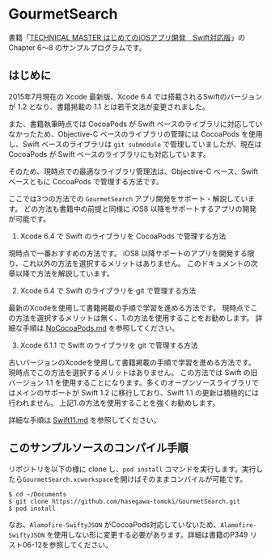 # GourmetSearch
書籍「[TECHNICAL MASTER はじめてのiOSアプリ開発　Swift対応版](http://www.amazon.co.jp/dp/4798043656)」の Chapter 6〜8 のサンプルプログラムです。

## はじめに

 2015年7月現在の Xcode 最新版、Xcode 6.4 では搭載されるSwiftのバージョンが 1.2 となり、書籍掲載の 1.1 とは若干文法が変更されました。

 また、書籍執筆時点では CocoaPods が Swift ベースのライブラリに対応していなかったため、Objective-C ベースのライブラリの管理には CocoaPods を使用し、Swift ベースのライブラリは ``git submodule`` で管理していましたが、現在は CocoaPods が Swift ベースのライブラリにも対応しています。

 そのため、現時点での最適なライブラリ管理法は、Objective-C ベース、Swift ベースともに CocoaPods で管理する方法です。
 
 ここでは3つの方法での ``GourmetSearch`` アプリ開発をサポート・解説しています。
 どの方法も書籍中の前提と同様に iOS8 以降をサポートするアプリの開発が可能です。
 

1. Xcode 6.4 で Swift のライブラリを CocoaPods で管理する方法

 現時点で一番おすすめの方法です。
 iOS8 以降サポートのアプリを開発する限り、これ以外の方法を選択するメリットはありません。
 このドキュメントの次章以降で方法を解説しています。
 
2. Xcode 6.4 で Swift のライブラリを git で管理する方法

 最新のXcodeを使用して書籍掲載の手順で学習を進める方法です。
 現時点でこの方法を選択するメリットは無く、1.の方法を使用することをお勧めします。
 詳細な手順は [NoCocoaPods.md](https://github.com/hasegawa-tomoki/GourmetSearch/blob/master/NoCocoaPods.md) を参照してください。

3. Xcode 6.1.1 で Swift のライブラリを git で管理する方法

 古いバージョンのXcodeを使用して書籍掲載の手順で学習を進める方法です。
 現時点でこの方法を選択するメリットはありません。
 この方法では Swift の旧バージョン 1.1 を使用することになります。多くのオープンソースライブラリではメインのサポートが Swift 1.2 に移行しており、Swift 1.1 の更新は積極的には行われません。
 上記1.の方法を使用することを強くお勧めします。

 詳細な手順は [Swift11.md](https://github.com/hasegawa-tomoki/GourmetSearch/blob/master/Swift11.md) を参照してください。


## このサンプルソースのコンパイル手順

リポジトリを以下の様に clone し、``pod install`` コマンドを実行します。実行したら``GourmetSearch.xcworkspace``を開けばそのままコンパイルが可能です。

```
$ cd ~/Documents
$ git clone https://github.com/hasegawa-tomoki/GourmetSearch.git
$ pod install
```

なお、``Alamofire-SwiftyJSON`` がCocoaPods対応していないため、``Alamofire-SwiftyJSON`` を使用しない形に変更する必要があります。詳細は書籍のP349 リスト06-12を参照してください。
